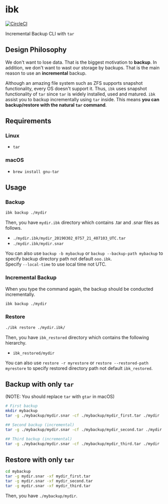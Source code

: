 # ibk
[![CircleCI](https://circleci.com/gh/nwtgck/ibk.svg?style=shield)](https://circleci.com/gh/nwtgck/ibk)

Incremental Backup CLI with `tar`

## Design Philosophy

We don't want to lose data. That is the biggest motivation to **backup**. In addition, we don't want to wast our storage by backups. That is the main reason to use an **incremental** backup.

Although an amazing file system such as ZFS supports snapshot functionality, every OS doesn't support it. Thus, `ibk` uses snapshot functionality of `tar` since `tar` is widely installed, used and matured. `ibk` assist you to backup incrementally using `tar` inside. This means **you can backup/restore with the natural `tar` command**.

## Requirements

### Linux
* `tar`

### macOS
* `brew install gnu-tar`

## Usage

### Backup

```bash
ibk backup ./mydir
```
Then, you have `mydir.ibk` directory which contains .tar and .snar files as follows.

- `./mydir.ibk/mydir_20190302_0757_21_407103_UTC.tar`
- `./mydir.ibk/mydir.snar`

You can also use `backup -b mybackup` or `backup --backup-path mybackup` to specify backup directory path not default `ooo.ibk`.  
Specify `--local-time` to use local time not UTC.

### Incremental Backup
When you type the command again, the backup should be conducted incrementally.
```bash
ibk backup ./mydir
```

### Restore

```bash
./ibk restore ./mydir.ibk/
```

Then, you have `ibk_restored` directory which contains the following hierarchy.
- `ibk_restored/mydir`

You can also use `restore -r myrestore` or `restore --restored-path myrestore` to specify restored directory path not default `ibk_restored`.


## Backup with only `tar`

(NOTE: You should replace `tar` with `gtar` in macOS)

```bash
# First backup
mkdir mybackup
tar -g ./mybackup/mydir.snar -cf ./mybackup/mydir_first.tar ./mydir

## Second backup (incremental)
tar -g ./mybackup/mydir.snar -cf ./mybackup/mydir_second.tar ./mydir

## Third backup (incremental)
tar -g ./mybackup/mydir.snar -cf ./mybackup/mydir_third.tar ./mydir
```

## Restore with only `tar`

```bash
cd mybackup
tar -g mydir.snar -xf mydir_first.tar
tar -g mydir.snar -xf mydir_second.tar
tar -g mydir.snar -xf mydir_third.tar
```

Then, you have `./mybackup/mydir`.

